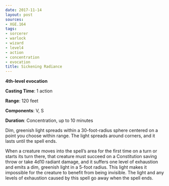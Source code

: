 ```yaml
---
date: 2017-11-14
layout: post
sources:
- XGE.164
tags:
- sorcerer
- warlock
- wizard
- level4
- action
- concentration
- evocation
title: Sickening Radiance
---
```


**4th-level evocation**

**Casting Time**: 1 action

**Range**: 120 feet

**Components**: V, S

**Duration**: Concentration, up to 10 minutes

Dim, greenish light spreads within a 30-foot-radius sphere centered on a point you choose within range. The light spreads around corners, and it lasts until the spell ends.

When a creature moves into the spell’s area for the first time on a turn or starts its turn there, that creature must succeed on a Constitution saving throw or take 4d10 radiant damage, and it suffers one level of exhaustion and emits a dim, greenish light in a 5-foot radius. This light makes it impossible for the creature to benefit from being invisible. The light and any levels of exhaustion caused by this spell go away when the spell ends.
